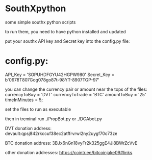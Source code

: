 # SouthXpython
some simple southx python scripts

to run them, you need to have python installed and updated

put your southx API key and Secret key into the config.py file:
# config.py:
API_Key = 'SOPUHDFGYU42HGPW980'
Secret_Key = b'0978T807Gog078go87t-98YT-8907TGP-97'

you can change the currency pair or amount near the tops of the files:
currencyToBuy = 'DVT'
currencyToTrade = 'BTC'
amountToBuy = '25'
timeInMinutes = 5;

set the files to run as executable

then in treminal run
./PropBot.py
or
./DCAbot.py




DVT donation address:
devault:qpsj842rkccuf38ec2atffrvrwl2ny2uygf70c73ze

BTC donation address:
3BJx6nGn18vyFr2k325ggE4Ji8BWrZcVvE

other donation addresses:
https://cointr.ee/bitcoinjake09#links
